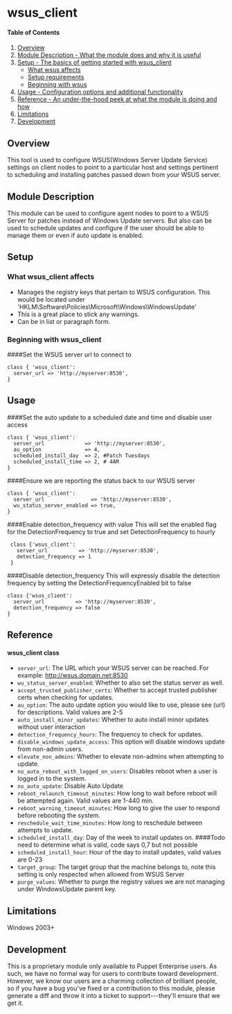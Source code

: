 # wsus_client

#### Table of Contents

1. [Overview](#overview)
2. [Module Description - What the module does and why it is useful](#module-description)
3. [Setup - The basics of getting started with wsus_client](#setup)
    * [What wsus affects](#what-wsus_client-affects)
    * [Setup requirements](#setup-requirements)
    * [Beginning with wsus](#beginning-with-wsus_client)
4. [Usage - Configuration options and additional functionality](#usage)
5. [Reference - An under-the-hood peek at what the module is doing and how](#reference)
6. [Limitations](#limitations)
7. [Development](#development)

## Overview

This tool is used to configure WSUS(Windows Server Update Service) settings on client nodes to point to a particular host
 and settings pertinent to scheduling and installing patches passed down from your WSUS server.

## Module Description

This module can be used to configure agent nodes to point to a WSUS Server for patches instead of Windows Update servers.
 But also can be used to schedule updates and configure if the user should be able to manage them or even if auto update is enabled.

## Setup

### What wsus_client affects

* Manages the registry keys that pertain to WSUS configuration.
  This would be located under 'HKLM\Software\Policies\Microsoft\Windows\WindowsUpdate'
* This is a great place to stick any warnings.
* Can be in list or paragraph form.

### Beginning with wsus_client

####Set the WSUS server url to connect to
 ```
 class { 'wsus_client':
   server_url => 'http://myserver:8530',
 }
 ```

## Usage

####Set the auto update to a scheduled date and time and disable user access
```
class { 'wsus_client':
  server_url             => 'http://myserver:8530',
  au_option              => 4,
  scheduled_install_day  => 2, #Patch Tuesdays 
  scheduled_install_time => 2, # 4AM
}
```

####Ensure we are reporting the status back to our WSUS server
```
class { 'wsus_client':
  server_url               => 'http://myserver:8530',
  wu_status_server_enabled => true,
}
```

####Enable detection_frequency with value
This will set the enabled flag for the DetectionFrequency to true and set DetectionFrequency to hourly
```
 class {'wsus_client':
   server_url          => 'http://myserver:8530',
   detection_frequency => 1
 }
```

####Disable detection_frequency
This will expressly disable the detection frequency by setting the DetectionFrequencyEnabled bit to false
```
class {'wsus_client':
  server_url          => 'http://myserver:8530',
  detection_frequency => false
}
```

## Reference

#### wsus_client class

* `server_url`: The URL which your WSUS server can be reached.  For example: http://wsus.domain.net:8530
* `wu_status_server_enabled`: Whether to also set the status server as well.
* `accept_trusted_publisher_certs`: Whether to accept trusted publisher certs when checking for updates.
* `au_option`: The auto update option you would like to use, please see (url) for descriptions.  Valid values are 2-5
* `auto_install_minor_updates`: Whether to auto install minor updates without user interaction
* `detection_frequency_hours`: The frequency to check for updates. 
* `disable_windows_update_access`: This option will disable windows update from non-admin users.
* `elevate_non_admins`: Whether to elevate non-admins when attempting to update.
* `no_auto_reboot_with_logged_on_users`: Disables reboot when a user is logged in to the system.
* `no_auto_update`: Disable Auto Update
* `reboot_relaunch_timeout_minutes`: How long to wait before reboot will be attempted again. Valid values are 1-440 min.
* `reboot_warning_timeout_minutes`: How long to give the user to respond before rebooting the system.
* `reschedule_wait_time_minutes`: How long to reschedule between attempts to update.
* `scheduled_install_day`: Day of the week to install updates on. ####Todo need to determine what is valid, code says 0,7 but not possible 
* `scheduled_install_hour`: Hour of the day to install updates, valid values are 0-23
* `target_group`: The target group that the machine belongs to, note this setting is only respected when allowed from WSUS Server
* `purge_values`: Whether to purge the registry values we are not managing under WindowsUpdate parent key.

## Limitations

Windows 2003+

## Development

This is a proprietary module only available to Puppet Enterprise users. As such, we have no formal way for users to contribute toward development. 
However, we know our users are a charming collection of brilliant people, so if you have a bug you've fixed or a contribution to this module, 
please generate a diff and throw it into a ticket to support---they'll ensure that we get it.
